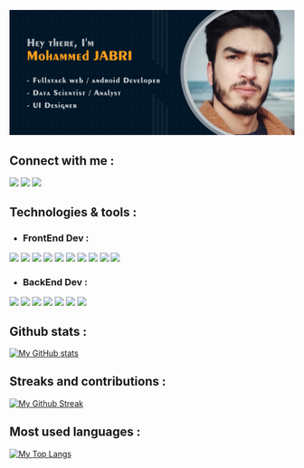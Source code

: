 <!-- Banner Image -->
![Banner Image](./assets/banner.png)

## Connect with me :
[![](https://img.shields.io/badge/‎-LinkedIn-informational?style=for-the-badge&logo=linkedin&logoColor=white&color=7658d1)](https://www.linkedin.com/in/mjr-1/)
[![](https://img.shields.io/badge/‎-Instagram-informational?style=for-the-badge&logo=instagram&logoColor=white&color=e3bb86)](https://www.instagram.com/med.jabri.1/)
[![](https://img.shields.io/badge/‎-Facebook-informational?style=for-the-badge&logo=facebook&logoColor=white&color=7658d1)](https://www.facebook.com/mjr.med/)

## Technologies & tools :
 - ### FrontEnd Dev :
 ![](https://img.shields.io/badge/‎-HTML5-informational?style=flat&logo=html5&logoColor=white&color=e3bb86)
 ![](https://img.shields.io/badge/‎-CSS3-informational?style=flat&logo=css3&logoColor=white&color=57bda2)
 ![](https://img.shields.io/badge/‎-Javascript-informational?style=flat&logo=javascript&logoColor=white&color=e3bb86)
 ![](https://img.shields.io/badge/‎-SASS-informational?style=flat&logo=sass&logoColor=white&color=57bda2)
 ![](https://img.shields.io/badge/‎-AJAX-informational?style=flat&logo=ajax&logoColor=white&color=e3bb86)
 ![](https://img.shields.io/badge/‎-Boostrap-informational?style=flat&logo=bootstrap&logoColor=white&color=57bda2)
 ![](https://img.shields.io/badge/‎-ReactJS-informational?style=flat&logo=react&logoColor=white&color=e3bb86)
 ![](https://img.shields.io/badge/‎-VueJS-informational?style=flat&logo=vuedotjs&logoColor=white&color=57bda2)
 ![](https://img.shields.io/badge/‎-jQuery-informational?style=flat&logo=jquery&logoColor=white&color=e3bb86)
 ![](https://img.shields.io/badge/‎-Sockets-informational?style=flat&logo=socketdotio&logoColor=white&color=57bda2)

 - ### BackEnd Dev :
 ![](https://img.shields.io/badge/‎-PHP-informational?style=flat&logo=php&logoColor=white&color=e3bb86)
 ![](https://img.shields.io/badge/‎-Laravel-informational?style=flat&logo=laravel&logoColor=white&color=57bda2)
 ![](https://img.shields.io/badge/‎-Symfony-informational?style=flat&logo=symfony&logoColor=white&color=e3bb86)
 ![](https://img.shields.io/badge/‎-MySQL-informational?style=flat&logo=mysql&logoColor=white&color=57bda2)
 ![](https://img.shields.io/badge/‎-SQLite-informational?style=flat&logo=sqlite&logoColor=white&color=e3bb86)
 ![](https://img.shields.io/badge/‎-Oracle-informational?style=flat&logo=oracle&logoColor=white&color=57bda2)
 ![](https://img.shields.io/badge/‎-API-informational?style=flat&logo=fastapi&logoColor=white&color=e3bb86)

## Github stats :
[![My GitHub stats](https://github-readme-stats.vercel.app/api?username=medjabri1&show_icons=true&count_private=true&hide=issues&theme=react)](https://github.com/medjabri1)

## Streaks and contributions :
[![My Github Streak](https://github-readme-streak-stats.herokuapp.com?user=medjabri1&theme=react)](https://github.com/medjabri1)

## Most used languages :
[![My Top Langs](https://github-readme-stats.vercel.app/api/top-langs/?username=medjabri1&theme=react&langs_count=12&layout=compact)](https://github.com/medjabri1)

<p style="display:none" align="left"> <img src="https://komarev.com/ghpvc/?username=medjabri1&label=Profile%20views&color=0e75b6&style=flat" alt="medjabri1" /> </p>
